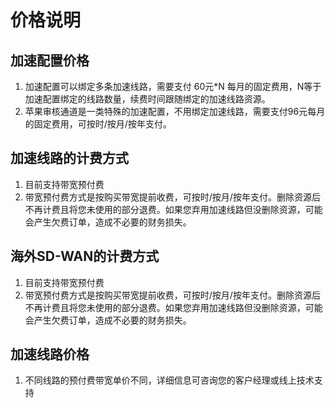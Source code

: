 # 价格说明

## 加速配置价格
1. 加速配置可以绑定多条加速线路，需要支付 60元*N 每月的固定费用，N等于加速配置绑定的线路数量，续费时间跟随绑定的加速线路资源。
2. 苹果审核通道是一类特殊的加速配置，不用绑定加速线路，需要支付96元每月的固定费用，可按时/按月/按年支付。

## 加速线路的计费方式
1. 目前支持带宽预付费
2. 带宽预付费方式是按购买带宽提前收费，可按时/按月/按年支付。删除资源后不再计费且将您未使用的部分退费。如果您弃用加速线路但没删除资源，可能会产生欠费订单，造成不必要的财务损失。

## 海外SD-WAN的计费方式
1. 目前支持带宽预付费
2. 带宽预付费方式是按购买带宽提前收费，可按时/按月/按年支付。删除资源后不再计费且将您未使用的部分退费。如果您弃用加速线路但没删除资源，可能会产生欠费订单，造成不必要的财务损失。

## 加速线路价格
1. 不同线路的预付费带宽单价不同，详细信息可咨询您的客户经理或线上技术支持

